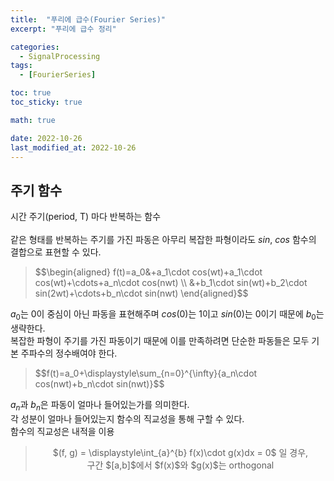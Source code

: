 ```yaml
---
title:  "푸리에 급수(Fourier Series)"
excerpt: "푸리에 급수 정리"

categories:
  - SignalProcessing
tags:
  - [FourierSeries]

toc: true
toc_sticky: true

math: true

date: 2022-10-26
last_modified_at: 2022-10-26
---
```


## 주기 함수  
시간 주기(period, T) 마다 반복하는 함수  
<br>같은 형태를 반복하는 주기를 가진 파동은 아무리 복잡한 파형이라도 $sin$, $cos$ 함수의 결합으로 표현할 수 있다.  
<blockquote><p> $$\begin{aligned}
f(t)=a_0&+a_1\cdot cos(wt)+a_1\cdot cos(wt)+\cdots+a_n\cdot cos(nwt) \\
&+b_1\cdot sin(wt)+b_2\cdot sin(2wt)+\cdots+b_n\cdot sin(nwt)
\end{aligned}$$</p></blockquote>  

$a_0$는 0이 중심이 아닌 파동을 표현해주며 $cos(0)$는 1이고 $sin(0)$는 0이기 때문에 $b_0$는 생략한다.  
복잡한 파형이 주기를 가진 파동이기 때문에 이를 만족하려면 단순한 파동들은 모두 기본 주파수의 정수배여야 한다.  
<blockquote><p> $$f(t)=a_0+\displaystyle\sum_{n=0}^{\infty}{a_n\cdot cos(nwt)+b_n\cdot sin(nwt)}$$</p></blockquote>  

$a_n$과 $b_n$은 파동이 얼마나 들어있는가를 의미한다.  
각 성분이 얼마나 들어있는지 함수의 직교성을 통해 구할 수 있다.  
함수의 직교성은 내적을 이용  

<div align=center>
<blockquote><p> $(f, g) = \displaystyle\int_{a}^{b} f(x)\cdot g(x)dx = 0$ 일 경우,
<br>구간 $[a,b]$에서 $f(x)$와 $g(x)$는 orthogonal
</p></blockquote></div>  
